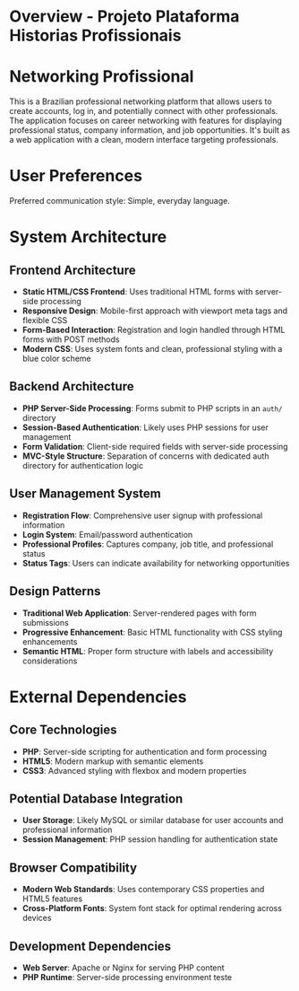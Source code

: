 # Overview - Projeto Plataforma Historias Profissionais
# Networking Profissional

This is a Brazilian professional networking platform that allows users to create accounts, log in, and potentially connect with other professionals. The application focuses on career networking with features for displaying professional status, company information, and job opportunities. It's built as a web application with a clean, modern interface targeting professionals.

# User Preferences

Preferred communication style: Simple, everyday language.

# System Architecture

## Frontend Architecture
- **Static HTML/CSS Frontend**: Uses traditional HTML forms with server-side processing
- **Responsive Design**: Mobile-first approach with viewport meta tags and flexible CSS
- **Form-Based Interaction**: Registration and login handled through HTML forms with POST methods
- **Modern CSS**: Uses system fonts and clean, professional styling with a blue color scheme

## Backend Architecture
- **PHP Server-Side Processing**: Forms submit to PHP scripts in an `auth/` directory
- **Session-Based Authentication**: Likely uses PHP sessions for user management
- **Form Validation**: Client-side required fields with server-side processing
- **MVC-Style Structure**: Separation of concerns with dedicated auth directory for authentication logic

## User Management System
- **Registration Flow**: Comprehensive user signup with professional information
- **Login System**: Email/password authentication
- **Professional Profiles**: Captures company, job title, and professional status
- **Status Tags**: Users can indicate availability for networking opportunities

## Design Patterns
- **Traditional Web Application**: Server-rendered pages with form submissions
- **Progressive Enhancement**: Basic HTML functionality with CSS styling enhancements
- **Semantic HTML**: Proper form structure with labels and accessibility considerations

# External Dependencies

## Core Technologies
- **PHP**: Server-side scripting for authentication and form processing
- **HTML5**: Modern markup with semantic elements
- **CSS3**: Advanced styling with flexbox and modern properties

## Potential Database Integration
- **User Storage**: Likely MySQL or similar database for user accounts and professional information
- **Session Management**: PHP session handling for authentication state

## Browser Compatibility
- **Modern Web Standards**: Uses contemporary CSS properties and HTML5 features
- **Cross-Platform Fonts**: System font stack for optimal rendering across devices

## Development Dependencies
- **Web Server**: Apache or Nginx for serving PHP content
- **PHP Runtime**: Server-side processing environment
teste
